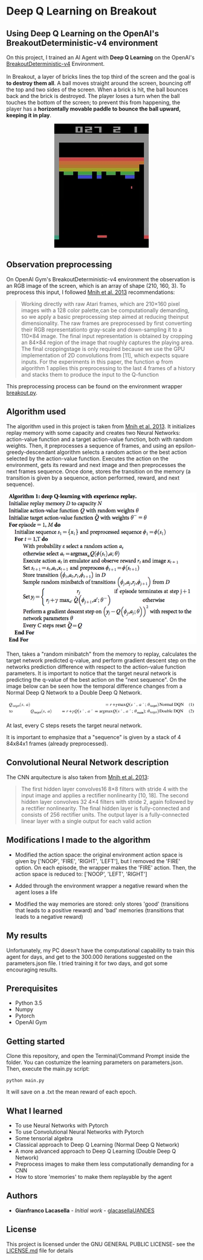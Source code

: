 # Deep Q Learning on Breakout


## Using Deep Q Learning on the OpenAI's BreakoutDeterministic-v4 environment

On this project, I trained an AI Agent with **Deep Q Learning** on the OpenAI's [BreakoutDeterministic-v4](https://gym.openai.com/envs/Breakout-v0/) Environment.
<br><br>In Breakout, a layer of bricks lines the top third of the screen and the goal is **to destroy them all**. A ball moves straight around the screen, bouncing off the top and two sides of the screen. When a brick is hit, the ball bounces back and the brick is destroyed. The player loses a turn when the ball touches the bottom of the screen; to prevent this from happening, the player has a **horizontally movable paddle to bounce the ball upward, keeping it in play**. 

<p align="center">
  <img src="img/breakout.gif">
</p>

## Observation preprocessing

On OpenAI Gym's BreakoutDeterministic-v4 environment the observation is an RGB image of the screen, which is an array of shape (210, 160, 3). To preprocess this input, I followed [Mnih et al. 2013](https://arxiv.org/pdf/1312.5602.pdf) recommendations:

>Working directly with raw Atari frames, which are 210×160 pixel images with a 128 color palette,can be computationally demanding, so we apply a basic preprocessing step aimed at reducing theinput dimensionality. The raw frames are preprocessed by first converting their RGB representationto gray-scale and down-sampling it to a 110×84 image. The final input representation is obtained by cropping an 84×84 region of the image that roughly captures the playing area. The final croppingstage is only required because we use the GPU implementation of 2D convolutions from [11], which expects square inputs. For the experiments in this paper, the function φ from algorithm 1 applies this preprocessing to the last 4 frames of a history and stacks them to produce the input to the Q-function

This preprocessing process can be found on the environment wrapper [breakout.py](https://github.com/glacasellaUANDES/DoubleDeepQLearning_BreakoutProblem/blob/master/Utils/breakout.py).


## Algorithm used

The algorithm used in this project is taken from [Mnih et al. 2013](https://arxiv.org/pdf/1312.5602.pdf). It initializes replay memory with some capacity and creates two Neural Networks: action-value function and a target action-value function, both with random weights. Then, it preprocesses a sequence of frames, and using an epsilon-greedy-descendant algorithm selects a random action or the best action selected by the action-value function. Executes the action on the environment, gets its reward and next image and then preprocesses the next frames sequence. Once done, stores the transition on the memory (a transition is given by a sequence, action performed, reward, and next sequence). 

<p align="center">
  <img src="img/algorithm.png">
</p>

Then, takes a "random minibatch" from the memory to replay, calculates the target network predicted q-value, and perform gradient descent step on the networks prediction difference with respect to the action-value function parameters. It is important to notice that the target neural network is predicting the q-value of the best action on the "next sequence". On the image below can be seen how the temporal difference changes from a Normal Deep Q Network to a Double Deep Q Network.

<p align="center">
  <img src="img/qlearning_vs_doubleqlearning.PNG">
</p>

At last, every C steps resets the target neural network.

It is important to emphasize that a "sequence" is given by a stack of 4 84x84x1 frames (already preprocessed).

## Convolutional Neural Network description

The CNN arquitecture is also taken from [Mnih et al. 2013](https://arxiv.org/pdf/1312.5602.pdf):

>The first hidden layer convolves16 8×8 filters with stride 4 with the input image and applies a rectifier nonlinearity [10, 18].  The second hidden layer convolves 32 4×4 filters with stride 2, again followed by a rectifier nonlinearity. The final hidden layer is fully-connected and consists of 256 rectifier units.  The output layer is a fully-connected linear layer with a single output for each valid action

## Modifications I made to the algorithm

* Modified the action space: the original environment action space is given by ['NOOP', 'FIRE', 'RIGHT', 'LEFT'], but I removed the 'FIRE' option. On each episode, the wrapper makes the 'FIRE' action. Then, the action space is reduced to: ['NOOP', 'LEFT', 'RIGHT']

* Added through the environment wrapper a negative reward when the agent loses a life

* Modified the way memories are stored: only stores 'good' (transitions that leads to a positive reward) and 'bad' memories  (transitions that leads to a negative reward)


## My results

Unfortunately, my PC doesn't have the computational capability to train this agent for days, and get to the 300.000 iterations suggested on the parameters.json file. I tried training it for two days, and got some encouraging results.

## Prerequisites

* Python 3.5
* Numpy
* Pytorch
* OpenAI Gym

## Getting started

Clone this repository, and open the Terminal/Command Prompt inside the folder. You can costumize the learning parameters on parameters.json. Then, execute the main.py script:


```
python main.py
```

It will save on a .txt the mean reward of each epoch.


## What I learned

* To use Neural Networks with Pytorch
* To use Convolutional Neural Networks with Pytorch
* Some tensorial algebra
* Classical approach to Deep Q Learning (Normal Deep Q Network)
* A more advanced approach to Deep Q Learning (Double Deep Q Network)
* Preprocess images to make them less computationally demanding for a CNN
* How to store 'memories' to make them replayable by the agent

## Authors

* **Gianfranco Lacasella** - *Initial work* - [glacasellaUANDES](https://github.com/glacasellaUANDES)

## License

This project is licensed under the GNU GENERAL PUBLIC LICENSE- see the [LICENSE.md](LICENSE.md) file for details

